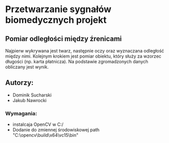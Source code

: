 # Przetwarzanie sygnałów biomedycznych projekt

## Pomiar odległości między źrenicami
Najpierw wykrywana jest twarz, następnie oczy oraz wyznaczana odległość między nimi.
Kolejnym krokiem jest pomiar obiektu, który służy za wzorzec długości (np. karta płatnicza).
Na podstawie zgromadzonych danych obliczany jest wynik.

## Autorzy:
 - Dominik Sucharski
 - Jakub Nawrocki

### Wymagania:
* instalcaja OpenCV w C:/
* Dodanie do zmiennej środowiskowej path "C:\opencv\build\x64\vc15\bin"